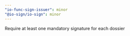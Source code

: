 ```yaml
---
"io-func-sign-issuer": minor
"@io-sign/io-sign": minor
---
```


Require at least one mandatory signature for each dossier
